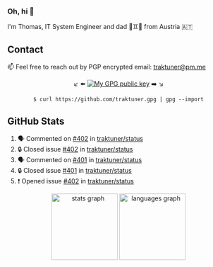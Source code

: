 ### Oh, hi 👋

I'm Thomas, IT System Engineer and dad 👶♊️👶 from Austria 🇦🇹

<!--
**traktuner/traktuner** is a ✨ _special_ ✨ repository because its `README.md` (this file) appears on your GitHub profile.

Here are some ideas to get you started:

- 🔭 I’m currently working on ...
- 🌱 I’m currently learning ...
- 👯 I’m looking to collaborate on ...
- 🤔 I’m looking for help with ...
- 💬 Ask me about ...
- 📫 How to reach me: ...
- 😄 Pronouns: ...
- ⚡ Fun fact: ...
-->

## Contact
📫 Feel free to reach out by PGP encrypted email:
traktuner@pm.me

<div align="center" markdown="1">

↙️ ⬅️ [![My GPG public key](https://img.shields.io/badge/PGP%20public%20key-6D4AFF?style=for-the-badge)](https://github.com/traktuner.gpg) ➡️ ↘️

```shell
$ curl https://github.com/traktuner.gpg | gpg --import
```

</div>

## GitHub Stats
<!--START_SECTION:activity-->
1. 🗣 Commented on [#402](https://github.com/traktuner/status/issues/402#issuecomment-2241734809) in [traktuner/status](https://github.com/traktuner/status)
2. 🔒 Closed issue [#402](https://github.com/traktuner/status/issues/402) in [traktuner/status](https://github.com/traktuner/status)
3. 🗣 Commented on [#401](https://github.com/traktuner/status/issues/401#issuecomment-2241734800) in [traktuner/status](https://github.com/traktuner/status)
4. 🔒 Closed issue [#401](https://github.com/traktuner/status/issues/401) in [traktuner/status](https://github.com/traktuner/status)
5. ❗ Opened issue [#402](https://github.com/traktuner/status/issues/402) in [traktuner/status](https://github.com/traktuner/status)
<!--END_SECTION:activity-->

<div align="center">
  <img src="https://github-readme-stats.vercel.app/api?username=traktuner&hide_title=false&hide_rank=false&show_icons=true&include_all_commits=true&count_private=true&disable_animations=false&theme=dracula&locale=en&hide_border=false&order=1" height="150" alt="stats graph"  />
  <img src="https://github-readme-stats.vercel.app/api/top-langs?username=traktuner&locale=en&hide_title=false&layout=compact&card_width=320&langs_count=5&theme=dracula&hide_border=false&order=2" height="150" alt="languages graph"  />
</div>
